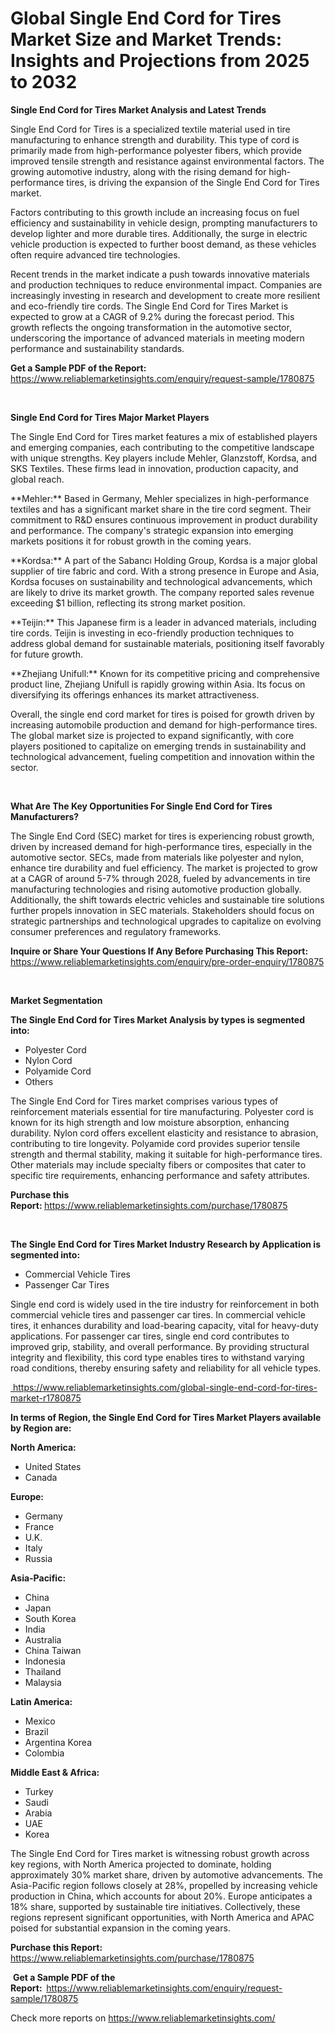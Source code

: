 <p><h1>Global Single End Cord for Tires Market Size and Market Trends: Insights and Projections from 2025 to 2032</h1></p><p><strong>Single End Cord for Tires Market Analysis and Latest Trends</strong></p>
<p><p>Single End Cord for Tires is a specialized textile material used in tire manufacturing to enhance strength and durability. This type of cord is primarily made from high-performance polyester fibers, which provide improved tensile strength and resistance against environmental factors. The growing automotive industry, along with the rising demand for high-performance tires, is driving the expansion of the Single End Cord for Tires market. </p><p>Factors contributing to this growth include an increasing focus on fuel efficiency and sustainability in vehicle design, prompting manufacturers to develop lighter and more durable tires. Additionally, the surge in electric vehicle production is expected to further boost demand, as these vehicles often require advanced tire technologies.</p><p>Recent trends in the market indicate a push towards innovative materials and production techniques to reduce environmental impact. Companies are increasingly investing in research and development to create more resilient and eco-friendly tire cords. The Single End Cord for Tires Market is expected to grow at a CAGR of 9.2% during the forecast period. This growth reflects the ongoing transformation in the automotive sector, underscoring the importance of advanced materials in meeting modern performance and sustainability standards.</p></p>
<p><strong>Get a Sample PDF of the Report:&nbsp;</strong> <a href="https://www.reliablemarketinsights.com/enquiry/request-sample/1780875?utm_campaign=3184&utm_medium=2&utm_source=Github&utm_content=ia&utm_term=25032025&utm_id=single-end-cord-for-tires">https://www.reliablemarketinsights.com/enquiry/request-sample/1780875</a></p>
<p>&nbsp;</p>
<p><strong>Single End Cord for Tires Major Market Players</strong></p>
<p><p>The Single End Cord for Tires market features a mix of established players and emerging companies, each contributing to the competitive landscape with unique strengths. Key players include Mehler, Glanzstoff, Kordsa, and SKS Textiles. These firms lead in innovation, production capacity, and global reach.</p><p>**Mehler:** Based in Germany, Mehler specializes in high-performance textiles and has a significant market share in the tire cord segment. Their commitment to R&D ensures continuous improvement in product durability and performance. The company's strategic expansion into emerging markets positions it for robust growth in the coming years.</p><p>**Kordsa:** A part of the Sabancı Holding Group, Kordsa is a major global supplier of tire fabric and cord. With a strong presence in Europe and Asia, Kordsa focuses on sustainability and technological advancements, which are likely to drive its market growth. The company reported sales revenue exceeding $1 billion, reflecting its strong market position.</p><p>**Teijin:** This Japanese firm is a leader in advanced materials, including tire cords. Teijin is investing in eco-friendly production techniques to address global demand for sustainable materials, positioning itself favorably for future growth. </p><p>**Zhejiang Unifull:** Known for its competitive pricing and comprehensive product line, Zhejiang Unifull is rapidly growing within Asia. Its focus on diversifying its offerings enhances its market attractiveness.</p><p>Overall, the single end cord market for tires is poised for growth driven by increasing automobile production and demand for high-performance tires. The global market size is projected to expand significantly, with core players positioned to capitalize on emerging trends in sustainability and technological advancement, fueling competition and innovation within the sector.</p></p>
<p>&nbsp;</p>
<p><strong>What Are The Key Opportunities For Single End Cord for Tires Manufacturers?</strong></p>
<p><p>The Single End Cord (SEC) market for tires is experiencing robust growth, driven by increased demand for high-performance tires, especially in the automotive sector. SECs, made from materials like polyester and nylon, enhance tire durability and fuel efficiency. The market is projected to grow at a CAGR of around 5-7% through 2028, fueled by advancements in tire manufacturing technologies and rising automotive production globally. Additionally, the shift towards electric vehicles and sustainable tire solutions further propels innovation in SEC materials. Stakeholders should focus on strategic partnerships and technological upgrades to capitalize on evolving consumer preferences and regulatory frameworks.</p></p>
<p><strong>Inquire or Share Your Questions If Any Before Purchasing This Report:</strong> <a href="https://www.reliablemarketinsights.com/enquiry/pre-order-enquiry/1780875?utm_campaign=3184&utm_medium=2&utm_source=Github&utm_content=ia&utm_term=25032025&utm_id=single-end-cord-for-tires">https://www.reliablemarketinsights.com/enquiry/pre-order-enquiry/1780875</a></p>
<p>&nbsp;</p>
<p><strong>Market Segmentation</strong></p>
<p><strong>The Single End Cord for Tires Market Analysis by types is segmented into:</strong></p>
<p><ul><li>Polyester Cord</li><li>Nylon Cord</li><li>Polyamide Cord</li><li>Others</li></ul></p>
<p><p>The Single End Cord for Tires market comprises various types of reinforcement materials essential for tire manufacturing. Polyester cord is known for its high strength and low moisture absorption, enhancing durability. Nylon cord offers excellent elasticity and resistance to abrasion, contributing to tire longevity. Polyamide cord provides superior tensile strength and thermal stability, making it suitable for high-performance tires. Other materials may include specialty fibers or composites that cater to specific tire requirements, enhancing performance and safety attributes.</p></p>
<p><strong>Purchase this Report:&nbsp;</strong><a href="https://www.reliablemarketinsights.com/purchase/1780875?utm_campaign=3184&utm_medium=2&utm_source=Github&utm_content=ia&utm_term=25032025&utm_id=single-end-cord-for-tires">https://www.reliablemarketinsights.com/purchase/1780875</a></p>
<p>&nbsp;</p>
<p><strong>The Single End Cord for Tires Market Industry Research by Application is segmented into:</strong></p>
<p><ul><li>Commercial Vehicle Tires</li><li>Passenger Car Tires</li></ul></p>
<p><p>Single end cord is widely used in the tire industry for reinforcement in both commercial vehicle tires and passenger car tires. In commercial vehicle tires, it enhances durability and load-bearing capacity, vital for heavy-duty applications. For passenger car tires, single end cord contributes to improved grip, stability, and overall performance. By providing structural integrity and flexibility, this cord type enables tires to withstand varying road conditions, thereby ensuring safety and reliability for all vehicle types.</p></p>
<p><a href="https://www.reliablemarketinsights.com/global-single-end-cord-for-tires-market-r1780875?utm_campaign=3184&utm_medium=2&utm_source=Github&utm_content=ia&utm_term=25032025&utm_id=single-end-cord-for-tires">&nbsp;https://www.reliablemarketinsights.com/global-single-end-cord-for-tires-market-r1780875</a></p>
<p><strong>In terms of Region, the Single End Cord for Tires Market Players available by Region are:</strong></p>
<p>
    <p> <strong> North America: </strong>
        <ul>
            <li>United States</li>
            <li>Canada</li>
        </ul>
        </p> 
    <p> <strong> Europe: </strong>
        <ul>
            <li>Germany</li>
            <li>France</li>
            <li>U.K.</li>
            <li>Italy</li>
            <li>Russia</li>
        </ul>
        </p> 
    <p> <strong> Asia-Pacific: </strong>
        <ul>
            <li>China</li>
            <li>Japan</li>
            <li>South Korea</li>
            <li>India</li>
            <li>Australia</li>
            <li>China Taiwan</li>
            <li>Indonesia</li>
            <li>Thailand</li>
            <li>Malaysia</li>
        </ul>
        </p> 
    <p> <strong> Latin America: </strong>
        <ul>
            <li>Mexico</li>
            <li>Brazil</li>
            <li>Argentina Korea</li>
            <li>Colombia</li>
        </ul>
        </p> 
    <p> <strong> Middle East & Africa: </strong>
        <ul>
            <li>Turkey</li>
            <li>Saudi</li>
            <li>Arabia</li>
            <li>UAE</li>
            <li>Korea</li>
        </ul>
    </p>
    </p>
<p><p>The Single End Cord for Tires market is witnessing robust growth across key regions, with North America projected to dominate, holding approximately 30% market share, driven by automotive advancements. The Asia-Pacific region follows closely at 28%, propelled by increasing vehicle production in China, which accounts for about 20%. Europe anticipates a 18% share, supported by sustainable tire initiatives. Collectively, these regions represent significant opportunities, with North America and APAC poised for substantial expansion in the coming years.</p></p>
<p><strong>Purchase this Report: </strong><a href="https://www.reliablemarketinsights.com/purchase/1780875?utm_campaign=3184&utm_medium=2&utm_source=Github&utm_content=ia&utm_term=25032025&utm_id=single-end-cord-for-tires">https://www.reliablemarketinsights.com/purchase/1780875</a></p>
<p>&nbsp;<strong>Get a Sample PDF of the Report:&nbsp;&nbsp;</strong><a href="https://www.reliablemarketinsights.com/enquiry/request-sample/1780875?utm_campaign=3184&utm_medium=2&utm_source=Github&utm_content=ia&utm_term=25032025&utm_id=single-end-cord-for-tires">https://www.reliablemarketinsights.com/enquiry/request-sample/1780875</a></p>
<p><strong></strong></p>
<p>Check more reports on <a href="https://www.reliablemarketinsights.com/?utm_campaign=3184&utm_medium=2&utm_source=Github&utm_content=ia&utm_term=25032025&utm_id=single-end-cord-for-tires">https://www.reliablemarketinsights.com/</a></p>